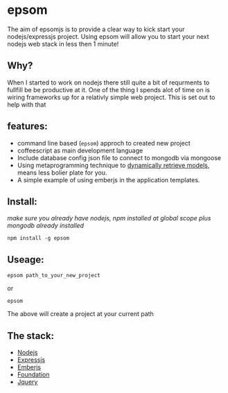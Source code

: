 epsom
=======

The aim of epsomjs is to provide a clear way to kick start your nodejs/expressjs project. Using epsom will allow you to start your next nodejs web stack in less then 1 minute!

## Why?
When I started to work on nodejs there still quite a bit of requrments to fullfill be be productive at it. One of the thing I spends alot of time on is wiring frameworks up for a relativly simple web project. This is set out to help with that 

## features:
* command line based (``` epsom ```) approch to created new project
* coffeescript as main development language
* Include database config json file to connect to mongodb via mongoose
* Using metaprogramming technique to [dynamically retrieve models](https://github.com/klclee/epsomjs/blob/master/lib/templates/src/database.coffee), means less bolier plate for you.
* A simple example of using emberjs in the application templates.

## Install:

*make sure you already have nodejs, npm installed at global scope plus mongodb already installed*

```npm install -g epsom```

## Useage:

```epsom path_to_your_new_project```

or

``` epsom ```


The above will create a project at your current path


## The stack:
* [Nodejs](http://nodejs.org/)
* [Expressjs](http://expressjs.com)
* [Emberjs](http://emberjs.com)
* [Foundation](http://foundation.zurb.com/docs/)
* [Jquery](http://jquery.com/)
